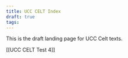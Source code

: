 ```yaml
---
title: UCC CELT Index
draft: true
tags:
---
```

This is the draft landing page for UCC Celt texts.

[[UCC CELT Test 4]]
